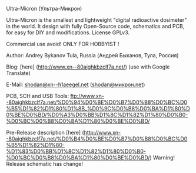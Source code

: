 Ultra-Micron (Ультра-Микрон)

Ultra-Micron is the smallest and lightweight "digital radioactive dosimeter" in the world.
It design with fully Open-Source code, schematics and PCB, for easy for DIY and modifications. License GPLv3.

Commercial use avoid!
ONLY FOR HOBBYIST !

Author: Andrey Bykanov Tula, Russia (Андрей Быканов, Тула, Россия)

Blog: [here] (http://www.xn--80aighkbzclf7a.net/) (use with Google Translate)

E-Mail: shodan@xn--h1aeegel.net (shodan@микрон.net)

PCB, SCH and USB Tools: ftp://www.xn--80aighkbzclf7a.net/%D0%94%D0%BE%D0%B7%D0%B8%D0%BC%D0%B5%D1%82%D1%80%D1%8B_%D0%9C%D0%B8%D0%BA%D1%80%D0%BE%D0%BD/%D0%A3%D0%BB%D1%8C%D1%82%D1%80%D0%B0-%D0%BC%D0%B8%D0%BA%D1%80%D0%BE%D0%BD/

Pre-Release description [here] (http://www.xn--80aighkbzclf7a.net/%D0%B4%D0%BE%D0%B7%D0%B8%D0%BC%D0%B5%D1%82%D1%80-%D1%83%D0%BB%D1%8C%D1%82%D1%80%D0%B0-%D0%BC%D0%B8%D0%BA%D1%80%D0%BE%D0%BD/) Warning! Release schematic has change!
